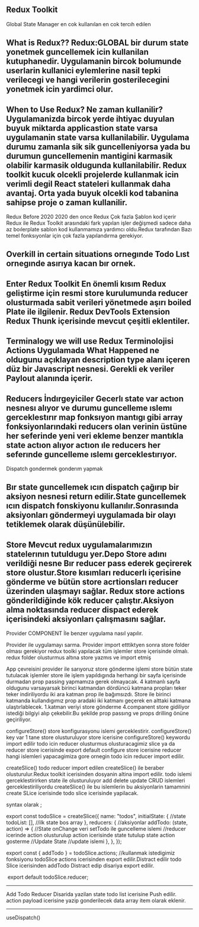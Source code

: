Redux Toolkit
------------------------------------------------------------------------
Global State Manager en cok kullanılan en cok tercıh edılen 

What is Redux??
Redux:GLOBAL bir durum state yonetmek guncellemek icin kullanilan kutuphanedir.
Uygulamanin bircok bolumunde userlarin kullanici eylemlerine nasil tepki verilecegi ve hangi verilerin gosterilecegini yonetmek icin yardimci olur.
-----------------------------------------------------------------
When to Use Redux?
Ne zaman kullanilir?
Uygulamanizda bircok yerde ihtiyac duyulan buyuk miktarda applicastion state varsa uygulamanin state varsa kullanilabilir.
Uygulama durumu zamanla sik sik guncelleniyorsa yada bu durumun guncellemenin mantigini karmasik olabilir karmasik oldugunda kullanilabilir.
Redux toolkit kucuk olcekli projelerde kullanmak icin verimli degil React stateleri kullanmak daha avantaj.
Orta yada buyuk olcekli kod tabanina sahipse proje o zaman kullanilir.
-----------------------------------------------------------------
Redux Before 2020
2020 den once Redux 
Çok fazla Şablon kod içerir Redux ile Redux Toolkit arasındaki fark yapılan işler değişmedi sadece daha az boılerplate sablon kod kullanmamıza yardımcı oldu.Redux tarafından Bazı temel fonksıyonlar için çok fazla yapılandırma gerekiyor.

Overkill in certain situations ornegınde Todo Lıst ornegınde asırıya kacan bır ornek.
-----------------------------------------------------------------
Enter Redux Toolkit 
En önemli kısım
Redux geliştirme için resmi 
store kurulumunda reducer olusturmada sabit verileri yönetmede aşırı boiled Plate ile ilgilenir.
Redux DevTools Extension Redux Thunk içerisinde mevcut çeşitli eklentiler.
-----------------------------------------------------------------
Terminalogy we will use
Redux Terminolojisi 
Actions
Uygulamada What Happened ne oldugunu açıklayan description type alanı içeren düz bir Javascript nesnesi.
Gerekli ek veriler Paylout alanında içerir.
-----------------------------------------------------------------
Reducers 
İndırgeyiciler
Gecerlı state var actıon nesnesı alıyor ve durumu  guncelleme ıslemı gerceklestırır map fonksıyon mantıgı gibi
array fonksiyonlarındaki reducers olan verinin üstüne her seferinde yeni veri ekleme benzer mantıkla state actıon alıyor 
actıon ıle reducers her seferınde guncelleme ıslemı gerceklestırıyor.
-----------------------------------------------------------------
Dispatch 
gondermek gonderım yapmak 

Bır state guncellemek ıcın dispatch çağırıp bir aksiyon nesnesi return edilir.State guncellemek ıcın dispatch fonskiyonu kullanılır.Sonrasında aksiyonları göndermeyi uygulamada bir olayı tetiklemek olarak düşünülebilir.
-----------------------------------------------------------------
Store
Mevcut redux uygulamalarımızın statelerının tutuldugu yer.Depo 
Store adını verildiği nesne 
Bır reducer pass ederek geçirerek store olustur.Store kısımları reducerlı içerisine gönderme ve bütün store acrtionsları reducer üzerinden ulaşmayı sağlar.
Redux store actions gönderildiğinde kök reducer çalıştır.Aksiyon alma noktasında reducer dispact ederek içerisindeki aksiyonları çalışmasını sağlar.
-----------------------------------------------------------------
Provider COMPONENT İle benzer uygulama nasıl yapılır.

Provider ile uygulamayı sarma.
Provider import etttiktyen sonra store folder olması gerekiyor 
redux toolki yapılacak tüm işlemler store içerisinde olmalı.
redux folder olusturmus altına store yazmıs ve import etmiş

App çevreisini provider ile sarıyoruz store gönderme işlemi 
store bütün state tutulacak işlemler 
store ile işlem yapıldıgında herhangi bir sayfa içerisinde durmadan prop passing yapmamıza gerek olmayacak.
4 katmanlı sayfa oldugunu varsayarsak birinci katmandan dördüncü katmana propları teker teker indiriliyordu iki ara katman prop ile bağımsızdı.
Store ile birinci katmanda kullandıgımız prop aradaki iki katmanı geçerek en alttaki katmana ulaştırlablecek.
1.katman veriyi store gönderme 4.companent store gidiliyor istediği bilgiyi alıp çekebilir.Bu şekilde prop passıng ve props drilling önüne geçiriliyor.

configureStore()
store konfigurasyonu islemi gerceklestirir.
configureStore() key var 1 tane store olusturuluyor store icerisine configureStore() keywordu import edilir todo icin reducer olusturmus olusturacagimiz slice ya da reducer store icerisinde export default configure store icerisine reducer hangi islemleri yapacagimiza gore ornegin todo icin reducer import edilir.

createSlice()
todo reducer import edilen createSlice() ile beraber olusturulur.Redux toolkit icerisinden dosyanin altina import edilir.
todo islemi gerceklestirirken state ile olusturuluyor add delete update CRUD islemleri gerceklestiriliyordu createSlice() ile bu islemlerin bu aksiyonlarin tamamnini create SLice icerisinde todo slice icerisinde yapilacak. 

syntax olarak ;

export const todoSlice = createSlice({
  name: "todos",
  initialState: { //state 
    todoList: [], //ilk state bos array
  },
  reducers: { //aksiyonlar
    addTodo: (state, action) => {  //State onChange veri setTodo ile guncelleme islemi 
    //reducer icerinde action olusturulup action icerisinde state tutulup state action gosterme 
      //Update State //update islemi 
    },
  },
});

export const { addTodo } = todoSlice.actions; //kullanmak istedigimiz fonksiyonu todoSlice actions icerisinden export edilir.Distract edilir
todo Slice icerisinden addTodo Distract edip disariya export edilir.

​
export default todoSlice.reducer;  

-----------------------------------------------------------------
Add Todo Reducer
Disarida yazilan state todo list icerisine Push edilir.
action payload icerisine yazip gonderilecek data array item olarak eklenir.

-----------------------------------------------------------------
useDispatch()
 























